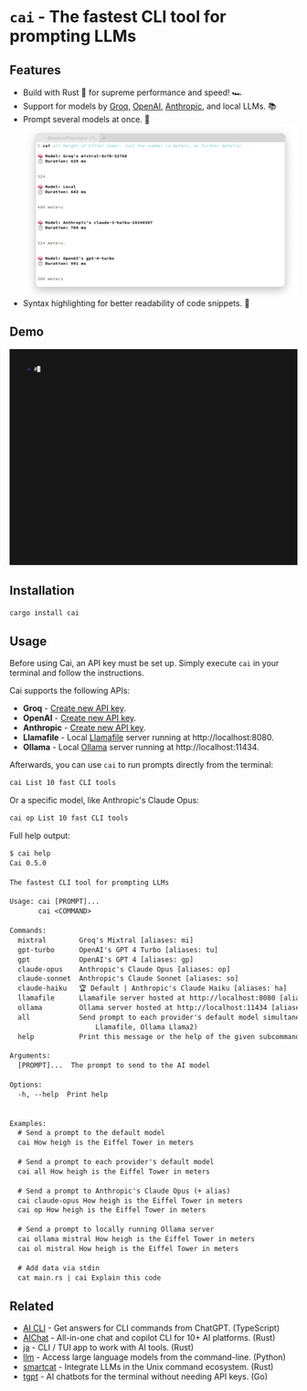 # `cai` - The fastest CLI tool for prompting LLMs

## Features

- Build with Rust 🦀 for supreme performance and speed! 🏎️
- Support for models by [Groq], [OpenAI], [Anthropic], and local LLMs. 📚
- Prompt several models at once. 🤼
    ![Demo of cai's all command](screenshots/2024-04-13t1627_all.png)
- Syntax highlighting for better readability of code snippets. 🌈

[Groq]: https://console.groq.com/docs/models
[OpenAI]: https://platform.openai.com/docs/models
[Anthropic]: https://docs.anthropic.com/claude/docs/models-overview


## Demo

![`cai` demo](./demos/main.gif)


## Installation

```sh
cargo install cai
```


## Usage

Before using Cai, an API key must be set up.
Simply execute `cai` in your terminal and follow the instructions.

Cai supports the following APIs:

- **Groq** - [Create new API key](https://console.groq.com/keys).
- **OpenAI** - [Create new API key](https://platform.openai.com/api-keys).
- **Anthropic** -
    [Create new API key](https://console.anthropic.com/settings/keys).
- **Llamafile** - Local [Llamafile] server running at http://localhost:8080.
- **Ollama** - Local [Ollama] server running at http://localhost:11434.

[Llamafile]: https://github.com/Mozilla-Ocho/llamafile
[Ollama]: https://github.com/ollama/ollama

Afterwards, you can use `cai` to run prompts directly from the terminal:

```sh
cai List 10 fast CLI tools
```

Or a specific model, like Anthropic's Claude Opus:

```sh
cai op List 10 fast CLI tools
```

Full help output:

```txt
$ cai help
Cai 0.5.0

The fastest CLI tool for prompting LLMs

Usage: cai [PROMPT]...
       cai <COMMAND>

Commands:
  mixtral        Groq's Mixtral [aliases: mi]
  gpt-turbo      OpenAI's GPT 4 Turbo [aliases: tu]
  gpt            OpenAI's GPT 4 [aliases: gp]
  claude-opus    Anthropic's Claude Opus [aliases: op]
  claude-sonnet  Anthropic's Claude Sonnet [aliases: so]
  claude-haiku   🏆 Default | Anthropic's Claude Haiku [aliases: ha]
  llamafile      Llamafile server hosted at http://localhost:8080 [aliases: lf]
  ollama         Ollama server hosted at http://localhost:11434 [aliases: ol]
  all            Send prompt to each provider's default model simultaneously (Claude Haiku, Groq Mixtral, GPT 4 Turbo,
                     Llamafile, Ollama Llama2)
  help           Print this message or the help of the given subcommand(s)

Arguments:
  [PROMPT]...  The prompt to send to the AI model

Options:
  -h, --help  Print help


Examples:
  # Send a prompt to the default model
  cai How heigh is the Eiffel Tower in meters

  # Send a prompt to each provider's default model
  cai all How heigh is the Eiffel Tower in meters

  # Send a prompt to Anthropic's Claude Opus (+ alias)
  cai claude-opus How heigh is the Eiffel Tower in meters
  cai op How heigh is the Eiffel Tower in meters

  # Send a prompt to locally running Ollama server
  cai ollama mistral How heigh is the Eiffel Tower in meters
  cai ol mistral How heigh is the Eiffel Tower in meters

  # Add data via stdin
  cat main.rs | cai Explain this code
```


## Related

- [AI CLI] - Get answers for CLI commands from ChatGPT. (TypeScript)
- [AIChat] - All-in-one chat and copilot CLI for 10+ AI platforms. (Rust)
- [ja] - CLI / TUI app to work with AI tools. (Rust)
- [llm] - Access large language models from the command-line. (Python)
- [smartcat] - Integrate LLMs in the Unix command ecosystem. (Rust)
- [tgpt] - AI chatbots for the terminal without needing API keys. (Go)

[AI CLI]: https://github.com/abhagsain/ai-cli
[AIChat]: https://github.com/sigoden/aichat
[ja]: https://github.com/joshka/ja
[llm]: https://github.com/simonw/llm
[smartcat]: https://github.com/efugier/smartcat
[tgpt]: https://github.com/aandrew-me/tgpt
